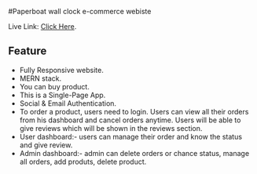 #Paperboat wall clock e-commerce webiste

Live Link: [Click Here](https://paperboat-nh.web.app/).

## Feature

-   Fully Responsive website.
-   MERN stack.
-   You can buy product.
-   This is a Single-Page App.
-   Social & Email Authentication.
-   To order a product, users need to login. Users can view all their orders from his dashboard and cancel orders anytime. Users will be able to give reviews which will be shown in the reviews section.
-   User dashboard:- users can manage their order and know the status and give review.
-   Admin dashboard:- admin can delete orders or chance status, manage all orders, add produts, delete product.
